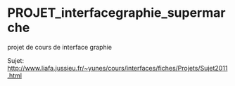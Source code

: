 PROJET_interfacegraphie_supermarche
===================================

projet de cours de interface graphie

Sujet: http://www.liafa.jussieu.fr/~yunes/cours/interfaces/fiches/Projets/Sujet2011.html